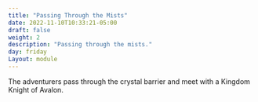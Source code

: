 ```yaml
---
title: "Passing Through the Mists"
date: 2022-11-10T10:33:21-05:00
draft: false
weight: 2
description: "Passing through the mists."
day: friday
Layout: module
---
```


The adventurers pass through the crystal barrier and meet with a Kingdom Knight of Avalon. 
